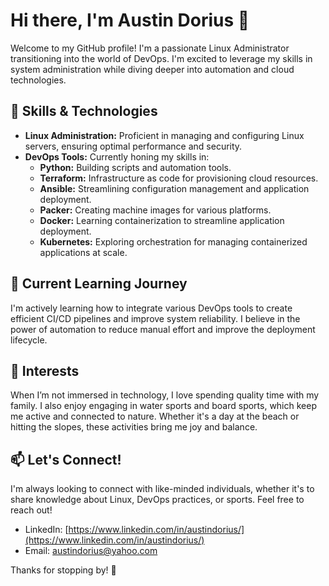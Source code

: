 # Hi there, I'm Austin Dorius 👋

Welcome to my GitHub profile! I'm a passionate Linux Administrator transitioning into the world of DevOps. I'm excited to leverage my skills in system administration while diving deeper into automation and cloud technologies.

## 🌟 Skills & Technologies

- **Linux Administration:** Proficient in managing and configuring Linux servers, ensuring optimal performance and security.
- **DevOps Tools:** Currently honing my skills in:
  - **Python:** Building scripts and automation tools.
  - **Terraform:** Infrastructure as code for provisioning cloud resources.
  - **Ansible:** Streamlining configuration management and application deployment.
  - **Packer:** Creating machine images for various platforms.
  - **Docker:** Learning containerization to streamline application deployment.
  - **Kubernetes:** Exploring orchestration for managing containerized applications at scale.

## 🚀 Current Learning Journey

I'm actively learning how to integrate various DevOps tools to create efficient CI/CD pipelines and improve system reliability. I believe in the power of automation to reduce manual effort and improve the deployment lifecycle.

## 🎉 Interests

When I’m not immersed in technology, I love spending quality time with my family. I also enjoy engaging in water sports and board sports, which keep me active and connected to nature. Whether it's a day at the beach or hitting the slopes, these activities bring me joy and balance.

## 📫 Let's Connect!

I'm always looking to connect with like-minded individuals, whether it's to share knowledge about Linux, DevOps practices, or sports. Feel free to reach out!

- LinkedIn: [https://www.linkedin.com/in/austindorius/](https://www.linkedin.com/in/austindorius/)
- Email: [austindorius@yahoo.com](mailto:austindorius@yahoo.com)

Thanks for stopping by! 🎉
